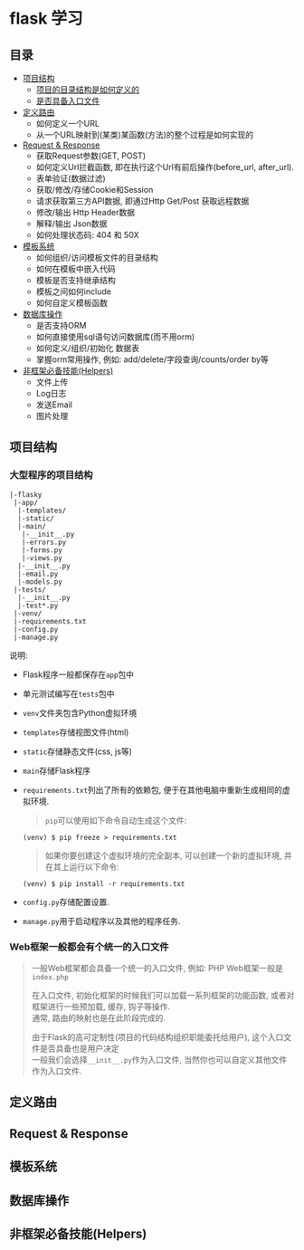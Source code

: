 flask 学习
==========

目录
----
- [项目结构](#项目结构)
    + [项目的目录结构是如何定义的](#大型程序的项目结构)
    + [是否具备入口文件](#web框架一般都会有个统一的入口文件)
- [定义路由](#h2)
    + 如何定义一个URL
    + 从一个URL映射到(某类)某函数(方法)的整个过程是如何实现的
- [Request & Response](#h3)
    + 获取Request参数(GET, POST)
    + 如何定义Url拦截函数, 即在执行这个Url有前后操作(before_url, after_url).
    + 表单验证(数据过滤)
    + 获取/修改/存储Cookie和Session
    + 请求获取第三方API数据, 即通过Http Get/Post 获取远程数据
    + 修改/输出 Http Header数据
    + 解释/输出 Json数据
    + 如何处理状态码: 404 和 50X
- [模板系统](#h4)
    + 如何组织/访问模板文件的目录结构
    + 如何在模板中嵌入代码
    + 模板是否支持继承结构
    + 模板之间如何include
    + 如何自定义模板函数
- [数据库操作](#h5)
    + 是否支持ORM
    + 如何直接使用sql语句访问数据库(而不用orm)
    + 如何定义/组织/初始化 数据表
    + 掌握orm常用操作, 例如: add/delete/字段查询/counts/order by等
- [非框架必备技能(Helpers)](#h6)
    + 文件上传
    + Log日志
    + 发送Email
    + 图片处理

项目结构
--------

### 大型程序的项目结构
```
|-flasky
 |-app/
  |-templates/
  |-static/
  |-main/
   |-__init__.py
   |-errors.py
   |-forms.py
   |-views.py
  |-__init__.py
  |-email.py
  |-models.py
 |-tests/
  |-__init__.py
  |-test*.py
 |-venv/
 |-requirements.txt
 |-config.py
 |-manage.py
```
说明:  
- Flask程序一般都保存在`app`包中
- 单元测试编写在`tests`包中
- `venv`文件夹包含Python虚拟环境

- `templates`存储视图文件(html)
- `static`存储静态文件(css, js等)
- `main`存储Flask程序

- `requirements.txt`列出了所有的依赖包, 便于在其他电脑中重新生成相同的虚拟环境.
    > `pip`可以使用如下命令自动生成这个文件:  

    ```
    (venv) $ pip freeze > requirements.txt
    ```
    > 如果你要创建这个虚拟环境的完全副本, 可以创建一个新的虚拟环境, 并在其上运行以下命令:  

    ```
    (venv) $ pip install -r requirements.txt
    ```
- `config.py`存储配置设置.
- `manage.py`用于启动程序以及其他的程序任务.

### Web框架一般都会有个统一的入口文件
> 一般Web框架都会具备一个统一的入口文件, 例如: PHP Web框架一般是`index.php`  
>
> 在入口文件, 初始化框架的时候我们可以加载一系列框架的功能函数, 或者对框架进行一些预加载, 缓存, 钩子等操作.  
> 通常, 路由的映射也是在此阶段完成的.  
>
> 由于Flask的高可定制性(项目的代码结构组织职能委托给用户), 这个入口文件是否具备也是用户决定  
> 一般我们会选择`__init__.py`作为入口文件, 当然你也可以自定义其他文件作为入口文件.

定义路由
--------

Request & Response
------------------

模板系统
--------

数据库操作
----------

非框架必备技能(Helpers)
-----------------------
